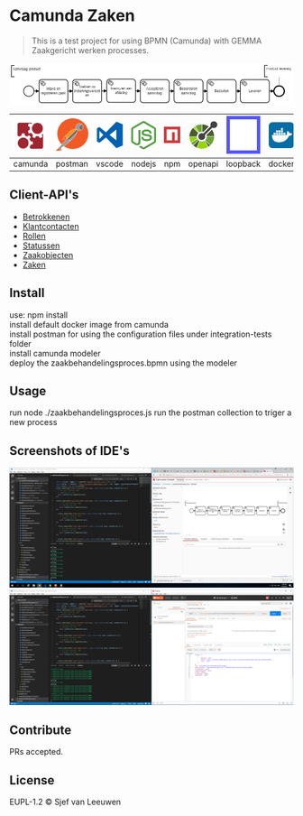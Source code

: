 <style>
.logo-loopback {background-color:#5555ff;padding:6px}
</style>
# Camunda Zaken

> This is a test project for using BPMN (Camunda) with GEMMA Zaakgericht werken processes.

![process](doc/zaakbehandelingsproces.png)
<center>

| <img src=doc/logo-camunda.svg width=80px />  | <img src=doc/logo-postman.svg width=64px />  | <img src=doc/logo-vscode.svg width=64px />  | <img src=doc/logo-nodejs.svg width=64px />  | <img src=doc/logo-npm.svg width=64px />  | <img src=doc/logo-openapi.png width=64px /> | <img src=doc/logo-loopback.svg width=48px class="logo-loopback" /> | <img src=doc/logo-docker.svg width=64px  /> | <img src=doc/logo-kubernetes.svg width=64px /> | 
|:--------:|:--------:|:--------:|:--------:|:--------:|--------:|:--------:|:--------:|:--------:|
| camunda  | postman  |  vscode  |  nodejs  |   npm    | openapi | loopback |  docker  |kubernetes| 

</center>

## Client-API's

* [Betrokkenen    ](zrc-client/docs/BetrokkenenApi.md    "Betrokkenen API documentation")
* [Klantcontacten ](/zrc-client/docs/KlantcontactenApi.md "Klantcontacten API documentation")
* [Rollen         ](/zrc-client/docs/RollenApi.md         "Rollen API documentation")
* [Statussen      ](/zrc-client/docs/StatussenApi.md      "Statussen API documentation")
* [Zaakobjecten   ](/zrc-client/docs/ZaakobjectenApi.md   "Zaakobjecten API documentation")
* [Zaken          ](/zrc-client/docs/ZakenApi.md          "Zaken API documentation")

## Install

use: npm install<br/>
install default docker image from camunda<br/>
install postman for using the configuration files under integration-tests folder<br/>
install camunda modeler<br/>
deploy the zaakbehandelingsproces.bpmn using the modeler

## Usage

run node ./zaakbehandelingsproces.js
run the postman collection to triger a new process

## Screenshots of IDE's

![screencap1](doc/screencap1.png)<br/>
![screencap2](doc/screencap2.png)

## Contribute

PRs accepted.

## License

EUPL-1.2 © Sjef van Leeuwen